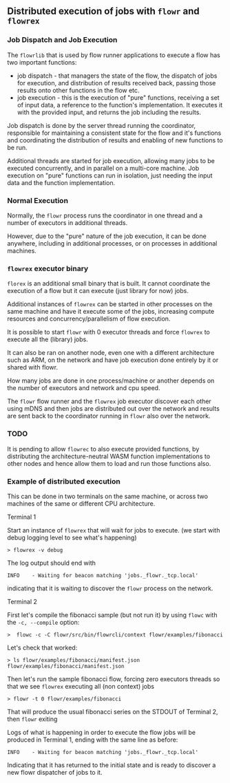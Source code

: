 ## Distributed execution of jobs with `flowr` and `flowrex`

### Job Dispatch and Job Execution
The `flowrlib` that is used by flow runner applications to execute a flow has two important functions:
- job dispatch - that managers the state of the flow, the dispatch of jobs for execution, and distribution
of results received back, passing those results onto other functions in the flow etc.
- job execution - this is the execution of "pure" functions, receiving a set of input data, a reference
to the function's implementation. It executes it with the provided input, and returns the job including
the results.

Job dispatch is done by the server thread running the coordinator, responsible for maintaining a consistent 
state for the flow and it's functions and coordinating the distribution of results and enabling of
new functions to be run.

Additional threads are started for job execution, allowing many jobs to be executed concurrently, and
in parallel on a multi-core machine. Job execution on "pure" functions can run in isolation, just needing
the input data and the function implementation.

### Normal Execution
Normally, the `flowr` process runs the coordinator in one thread and a number of executors in additional
threads.

However, due to the "pure" nature of the job execution, it can be done anywhere, including in additional 
processes, or on processes in additional machines.

### `flowrex` executor binary
`florex` is an additional small binary that is built. 
It cannot coordinate the execution of a flow but it can execute (just library for now) jobs.

Additional instances of `flowrex` can be started in other processes on the same machine and have it 
execute some of the jobs, increasing compute resources and concurrency/parallelism of flow execution.

It is possible to start `flowr` with 0 executor threads and force `flowrex` to execute all the 
(library) jobs.

It can also be ran on another node, even one with a different architecture such as ARM, on the network and have job 
execution done entirely by it or shared with flowr.

How many jobs are done in one process/machine or another depends on the number of executors and network and cpu speed.

The `flowr` flow runner and the `flowrex` job executor discover each other using mDNS
and then jobs are distributed out over the network and results are sent back
to the coordinator running in `flowr` also over the network.

### TODO
It is pending to allow `flowrec` to also execute provided functions, by distributing the architecture-neutral WASM 
function implementations to other nodes and hence allow them to load and run those functions also.

### Example of distributed execution
This can be done in two terminals on the same machine, or across two machines of the same or different CPU architecture.

Terminal 1

Start an instance of `flowrex` that will wait for jobs to execute.
(we start with debug logging level to see what's happening)

`> flowrex -v debug`

The log output should end with

`INFO    - Waiting for beacon matching 'jobs._flowr._tcp.local'`

indicating that it is waiting to discover the `flowr` process on the network.

Terminal 2

First let's compile the fibonacci sample (but not run it) by using `flowc` with the `-c, --compile` option:

`>  flowc -c -C flowr/src/bin/flowrcli/context flowr/examples/fibonacci`

Let's check that worked:

```
> ls flowr/examples/fibonacci/manifest.json
flowr/examples/fibonacci/manifest.json
```

Then let's run the sample fibonacci flow, forcing zero executors threads so that we 
see `flowrex` executing all (non context) jobs

`> flowr -t 0 flowr/examples/fibonacci`

That will produce the usual fibonacci series on the STDOUT of Terminal 2, then `flowr` exiting

Logs of what is happening in order to execute the flow jobs will be produced in Terminal 1, ending with the same line
as before:

`INFO    - Waiting for beacon matching 'jobs._flowr._tcp.local'`

Indicating that it has returned to the initial state and is ready to discover a new flowr dispatcher of jobs to it.


